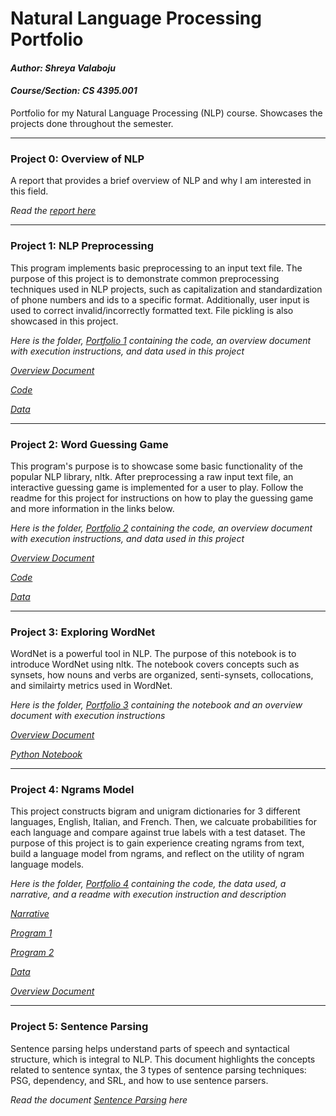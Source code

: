 # Natural Language Processing Portfolio

#### *Author: Shreya Valaboju*
#### *Course/Section: CS 4395.001*


Portfolio for my Natural Language Processing (NLP) course. Showcases the projects done throughout the semester.

--------------------------------------------------------------------------------
### Project 0: Overview of NLP
A report that provides a brief overview of NLP and why I am interested in this field. 


*Read the [report here](Overview_of_NLP.pdf)*

--------------------------------------------------------------------------------
### Project 1: NLP Preprocessing
This program implements basic preprocessing to an input text file. The purpose of this project is to demonstrate common preprocessing techniques used in NLP projects, such as capitalization and standardization of phone numbers and ids to a specific format. Additionally, user input is used to correct invalid/incorrectly formatted text. File pickling is also showcased in this project. 

*Here is the folder, [Portfolio 1](Portfolio1) containing the code, an overview document with execution instructions, and data used in this project*

*[Overview Document](Portfolio1/overview_portfolio1.txt)*

*[Code](Portfolio1/main.py)*

*[Data](Portfolio1/data/data.csv)*

--------------------------------------------------------------------------------
### Project 2: Word Guessing Game
This program's purpose is to showcase some basic functionality of the popular NLP library, nltk. After 
preprocessing a raw input text file, an interactive guessing game is implemented for a user to play. 
Follow the readme for this project for instructions on how to play the guessing game and more information
in the links below. 


*Here is the folder, [Portfolio 2](Portfolio2) containing the code, an overview document with execution instructions, and data used in this project*

*[Overview Document](Portfolio2/readme_portfolio2.txt)*

*[Code](Portfolio2/main.py)*

*[Data](Portfolio2/anat19.txt)*

--------------------------------------------------------------------------------
### Project 3: Exploring WordNet
WordNet is a powerful tool in NLP. The purpose of this notebook is to introduce WordNet using nltk. 
The notebook covers concepts such as synsets, how nouns and verbs are organized, senti-synsets, collocations, and similairty metrics used in WordNet.

*Here is the folder, [Portfolio 3](Portfolio3) containing the notebook and an overview document with execution instructions*


*[Overview Document](Portfolio3/readme_portfolio3.txt)*

*[Python Notebook](Portfolio3/portfolio3.ipynb)*

--------------------------------------------------------------------------------
### Project 4: Ngrams Model
This project constructs bigram and unigram dictionaries for 3 different languages, English, Italian, and French. Then, we calcuate probabilities for each language and compare against true labels with a test dataset.
The purpose of this project is to gain experience creating ngrams from text, build a language model from ngrams, and reflect on the utility of ngram language models. 


*Here is the folder, [Portfolio 4](Portfolio4) containing the code, the data used, a narrative, and a readme with execution instruction and description*


*[Narrative](Portfolio4/portfolio4_cs4395.001_narrative.pdf)*

*[Program 1](Portfolio4/program1.py)*

*[Program 2](Portfolio4/program2.py)*

*[Data](Portfolio4/data/)*

*[Overview Document](Portfolio4/readme_portfolio4.txt)*

--------------------------------------------------------------------------------
### Project 5: Sentence Parsing
Sentence parsing helps understand parts of speech and syntactical structure, which is integral to NLP. 
This document highlights the concepts related to sentence syntax, the 3 types of sentence parsing
techniques: PSG, dependency, and SRL, and how to use sentence parsers. 

*Read the document [Sentence Parsing](Portfolio5/sentence_parsing_portfolio5.pdf) here*
